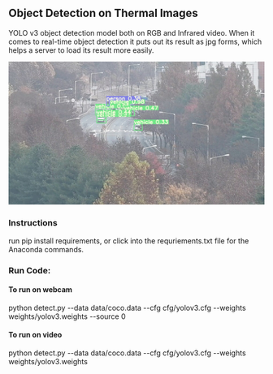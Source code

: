 ## Object Detection on Thermal Images
YOLO v3 object detection model both on RGB and Infrared video. When it comes to real-time object detection it puts out its result as jpg forms, which helps a server to load its result more easily.

![](example.png)

### Instructions

run pip install requirements, or click into the requriements.txt file for the Anaconda commands.

### Run Code:

#### To run on webcam
python detect.py --data data/coco.data --cfg cfg/yolov3.cfg --weights weights/yolov3.weights --source 0

#### To run on video
python detect.py --data data/coco.data --cfg cfg/yolov3.cfg --weights weights/yolov3.weights

